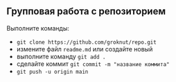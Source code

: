 
## Групповая работа с репозиторием

Выполните команды:
- `git clone https://github.com/groknut/repo.git`
- измените файл `readme.md` или создайте новый
- выполните команду `git add .`
- сделайте коммит `git commit -m "название коммита"`
- `git push -u origin main`
